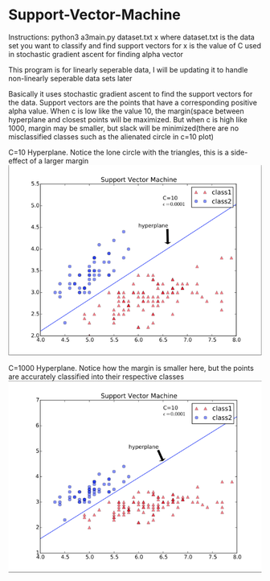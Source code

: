 Support-Vector-Machine
======================
Instructions:
python3 a3main.py dataset.txt x
where dataset.txt is the data set you want to classify and find support vectors for
x is the value of C used in stochastic gradient ascent for finding alpha vector

This program is for linearly seperable data, I will be updating it to handle non-linearly seperable data sets later

Basically it uses stochastic gradient ascent to find the support vectors for the data. Support vectors are the points 
that have a corresponding positive alpha value. When c is low like the value 10, the margin(space between hyperplane and
closest points will be maximized. But when c is high like 1000, margin may be smaller, but slack will be minimized(there
are no misclassified classes such as the alienated circle in c=10 plot)


C=10 Hyperplane. Notice the lone circle with the triangles, this is a side-effect of a larger margin
![s1](https://raw.githubusercontent.com/kevinkeyjkw/Support-Vector-Machine/master/HyperplaneC=10.png)

C=1000 Hyperplane. Notice how the margin is smaller here, but the points are accurately classified into their respective classes
![s2](https://raw.githubusercontent.com/kevinkeyjkw/Support-Vector-Machine/master/HyperplanceC=1000.png)
